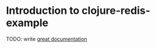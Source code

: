 # Introduction to clojure-redis-example

TODO: write [great documentation](http://jacobian.org/writing/great-documentation/what-to-write/)
